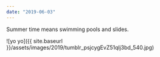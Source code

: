 ```yaml
---
date: "2019-06-03"
---
```


Summer time means swimming pools and slides.

![yo yo]({{ site.baseurl }}/assets/images/2019/tumblr_psjcygEvZ51qlj3bd_540.jpg)
